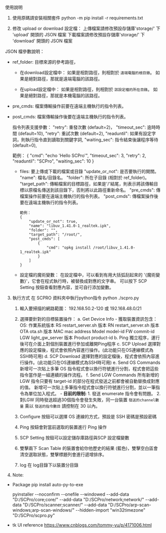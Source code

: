 使用說明
1. 使用原碼請安裝相關套件
python -m pip install -r requirements.txt

2. 修改 upload or download 設定檔：
上傳檔案請修改預設存儲庫'storage/' 下 'upload' 開頭的 JSON 檔案
下載檔案請修改預設存儲庫'storage/' 下 'download' 開頭的 JSON 檔案

JSON 檔參數說明：

- ref_folder: 目標來源的參考路徑，
    - 在download設定檔中：
        如果是相對路徑，則相對於 `遠端電腦的根目錄`。
        如果是絕對路徑，那就是遠端電腦的該路徑。

    - 在upload設定檔中：
        如果是相對路徑，則相對於 `該設定檔的所在目錄`。
        如果是絕對路徑，那就是本機電腦的該路徑。

- pre_cmds: 檔案傳輸操作前要在遠端主機執行的指令列表。

- post_cmds: 檔案傳輸操作後要在遠端主機執行的指令列表。

    指令列表支援參數：
      "retry":       重發次數 (default=2)，
      "timeout_sec": 逾時時間 (default=10),
      "retry":       重試次數 (default=2),
      "readuntil":   如果有設定字詞，則執行指令直到讀取到關鍵字詞,
      "waiting_sec": 指令結束後讓程序等待 (default=0),

    範例：
    {
        "cmd": "echo 'Hello SCPro'",
        "timeout_sec": 3, 
        "retry": 2,
        "readuntil": "SCPro",
        "waiting_sec": 10
    }

  - files: 要上傳或下載的檔案或目錄
        "update_or_not":  是否要執行的開關。
        "name":           檔名/目錄名。
        "folder":         所在子目錄 (相對於 ref_folder)。
        "target_path":    傳輸檔案的目標路徑，如果是'/'結尾，則表示將該傳輸目標以原檔名傳送到該目錄下，否則將以此路徑重新命名。
        "pre_cmds":       傳檔案操作前要在遠端主機執行的指令列表。
        "post_cmds":      傳檔案操作後要在遠端主機執行的指令列表。

        範例：
        {
            "update_or_not": true,
            "name": "libuv_1.41.0-1_realtek.ipk",
            "folder": "",
            "target_path": "/root/",
            "post_cmds": [
                {
                    "cmd": "opkg install /root/libuv_1.41.0-1_realtek.ipk"
                }
            ]
        }

  - 設定檔的魔術變數：
      在設定檔中，可以看到有用大括弧刮起來的 '{魔術變數}'，它會在程式執行時，被替換成對應的文字串。
      可以按下 SCP Setting 按鈕查看對應內容，並可自行添加變數。

3. 執行方式
在 SCPRO 資料夾中執行python指令 python ./scpro.py

    1. 輸入要掃描的網路範圍：
      192.168.50.2-120 或 192.168.48.0/21

    2. 選擇要針對的目標裝置操作：
        a. Get Device Info
            - 獲取裝置資訊包含：
                OS:       作業系統版本
                RS        restart_server.sh 版本
                RN        restart_server.sh 版本
                OTA       ota.sh 版本
                MAC       mac address
                Model     model-id
                FW        commit-id
                LGW       light_gw_server 版本
                Product   product-id
        b. Ping
            獨立程序，運行後可在介面上對個別裝置進行參加或離開Ping程序
        c. SCP Upload
            選擇對應的設定檔後，程式會依照內容進行操作。(此功能只在OS連線模式為SSH時可用)
        d. SCP Download
            選擇對應的設定檔後，程式會依照內容進行操作。(此功能只在OS連線模式為SSH時可用)
        e. Send OS Commands
            新增可一次貼上多筆 OS 指令程式會以換行符號進行分割，程式會把這些指令當作是一組連續的操作流程。
        f. Send LGW Commands
            所有新增的 LGW 指令只要有 target-id 的部分在程式發送之前都會被自動替換成對應的值。
            新增可一次貼上多筆指令程式會以換行符號進行分割，並以一筆指令為單位加入程式。
            - **目前的限制:**
              1. 發送 enumerate 指令會有問題。
              2. 對LGW 同時發送超過30個指令會發生失敗，同一台裝置 `發送的channel數量` 乘以 `發送的指令數目` 請控制在 30 以內。

    3. Configure 按鈕可以選擇 OS 連線的方式，預設是 SSH 密碼是預設密碼

    4. Ping 按鈕會對當前選取的裝置進行 Ping 操作

    5. SCP Setting 按鈕可以設定儲存庫路徑與SCP 設定檔變數

    6. 雙擊兩下 Scan Table 的裝置會給你他歷史的結果 (藍色)，雙擊空白區會清空選取狀態，雙擊標題列會進行遞增排序。

    7. log 在 log目錄下以裝置分目錄

4. Note:
  - Package
      pip install auto-py-to-exe

      pyinstaller --noconfirm --onefile --windowed --add-data "D:/SCPro/core;core/" --add-data "D:/SCPro/network;network/" --add-data "D:/SCPro/scanner;scanner/" --add-data "D:/SCPro/arp-scan-windows;arp-scan-windows/" --hidden-import "win32timezone"  "D:/SCPro/scpro.py"

  - tk UI reference
      https://www.cnblogs.com/tommy-yu/p/4171006.html